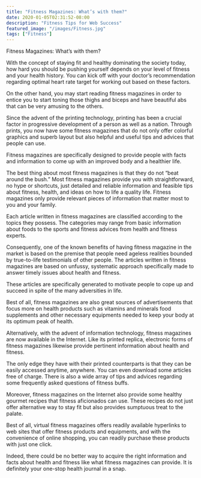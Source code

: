 ```yaml
---
title: "Fitness Magazines: What’s with them?"
date: 2020-01-05T02:31:52-08:00
description: "Fitness Tips for Web Success"
featured_image: "/images/Fitness.jpg"
tags: ["Fitness"]
---
```


Fitness Magazines: What’s with them?

With the concept of staying fit and healthy dominating the society today, how hard you should be pushing yourself depends on your level of fitness and your health history. You can kick off with your doctor’s recommendation regarding optimal heart rate target for working out based on these factors.

On the other hand, you may start reading fitness magazines in order to entice you to start toning those thighs and biceps and have beautiful abs that can be very amusing to the others.

Since the advent of the printing technology, printing has been a crucial factor in progressive development of a person as well as a nation. Through prints, you now have some fitness magazines that do not only offer colorful graphics and superb layout but also helpful and useful tips and advices that people can use.

Fitness magazines are specifically designed to provide people with facts and information to come up with an improved body and a healthier life.

The best thing about most fitness magazines is that they do not “beat around the bush.” Most fitness magazines provide you with straightforward, no hype or shortcuts, just detailed and reliable information and feasible tips about fitness, health, and ideas on how to life a quality life. Fitness magazines only provide relevant pieces of information that matter most to you and your family.

Each article written in fitness magazines are classified according to the topics they possess. The categories may range from basic information about foods to the sports and fitness advices from health and fitness experts.

Consequently, one of the known benefits of having fitness magazine in the market is based on the premise that people need ageless realities bounded by true-to-life testimonials of other people. The articles written in fitness magazines are based on unfussy, systematic approach specifically made to answer timely issues about health and fitness.

These articles are specifically generated to motivate people to cope up and succeed in spite of the many adversities in life.

Best of all, fitness magazines are also great sources of advertisements that focus more on health products such as vitamins and minerals food supplements and other necessary equipments needed to keep your body at its optimum peak of health.

Alternatively, with the advent of information technology, fitness magazines are now available in the Internet. Like its printed replica, electronic forms of fitness magazines likewise provide pertinent information about health and fitness.

The only edge they have with their printed counterparts is that they can be easily accessed anytime, anywhere. You can even download some articles free of charge. There is also a wide array of tips and advices regarding some frequently asked questions of fitness buffs.

Moreover, fitness magazines on the Internet also provide some healthy gourmet recipes that fitness aficionados can use. These recipes do not just offer alternative way to stay fit but also provides sumptuous treat to the palate.

Best of all, virtual fitness magazines offers readily available hyperlinks to web sites that offer fitness products and equipments, and with the convenience of online shopping, you can readily purchase these products with just one click.

Indeed, there could be no better way to acquire the right information and facts about health and fitness like what fitness magazines can provide. It is definitely your one-stop health journal in a snap.



